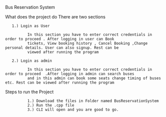 Bus Reservation System

What does the project do
    There are two sections
    
       1.) Login as User
       
              In this section you have to enter correct credentials in order to proceed . After logging in user can Book
              tickets, View booking history , Cancel Booking ,Change personal details. User can also signup. Rest can be
              viewed after running the program
       
       2.) Login as admin
              
              In this section you have to enter correct credentials in order to proceed  .After logging in admin can search buses
              and in this admin can book some seats change timing of buses etc. Rest can be viewed after running the program
               
       
Steps to run the Project
            
              1.) Download the files in Folder named BusReservationSystem
              2.) Run the .cpp file
              3.) CLI will open and you are good to go.
